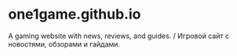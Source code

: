 # one1game.github.io
A gaming website with news, reviews, and guides. / Игровой сайт с новостями, обзорами и гайдами.
